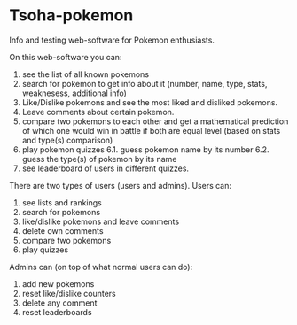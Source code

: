 # Tsoha-pokemon
Info and testing web-software for Pokemon enthusiasts.

On this web-software you can:
  1. see the list of all known pokemons
  2. search for pokemon to get info about it (number, name, type, stats, weaknesess, additional info)
  3. Like/Dislike pokemons and see the most liked and disliked pokemons.
  4. Leave comments about certain pokemon.
  5. compare two pokemons to each other and get a mathematical prediction of which one would win in battle if both are equal level (based on stats and type(s) comparison)
  6. play pokemon quizzes 
            6.1. guess pokemon name by its number
            6.2. guess the type(s) of pokemon by its name
  7. see leaderboard of users in different quizzes.

There are two types of users (users and admins).
Users can:
  1. see lists and rankings
  2. search for pokemons
  3. like/dislike pokemons and leave comments
  4. delete own comments
  5. compare two pokemons
  6. play quizzes

Admins can (on top of what normal users can do):
  1. add new pokemons
  2. reset like/dislike counters
  3. delete any comment
  4. reset leaderboards
